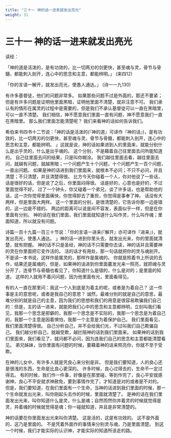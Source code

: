 ```yaml
---
title: "三十一 神的话一进来就发出亮光"
weight: 31
---
```


# 三十一 神的话一进来就发出亮光


读经：

「神的道是活泼的，是有功效的，比一切两刃的剑更快，甚至魂与灵，骨节与骨髓，都能刺入剖开，连心中的思念和主意，都能辨明。」
(来四12)

「你的言语一解开，就发出亮光，使愚人通达。」
(诗一一九130)

有许多基督徒，他们的问题非常多。
如果那些问题不过是外面的，那还不要紧；但是有许多问题是证明他里面黑暗，证明他里面不清楚，就非注意不可。
我们承认有的情形在属灵的过程中是需要的，但是我们不承认基督徒可以一直在黑暗里，可以一直不清楚。
我们相信，神不愿意我们里面一直有问题，神不愿意我们一直在黑暗里。
那么我们里面怎能清楚呢？
我们来看神的话如何告诉我们。

希伯来书四书十二节说：「神的话是活泼的(『神的道』可译作『神的话』)，是有功效的，比一切两刃的剑更快，甚至魂与灵，骨节与骨髓，都能刺入剖开，连心中的思念和主意，都能辨明。
」这就是说，神的话如果进到人的里面来，就能分别什么是出乎灵的，什么是出乎魂的。
这个分别，不是藉着自己往里面去问所能知道的。
自己往里面去问的结果，只是叫你糊涂。
我们越往里面去看，越往里面去问，就越有问题，就越黑暗；一个问题产生十个问题，十个问题产生一百个问题，一直出问题。
如果是神的话进到我们里面来，就根本不必问；不只不必问，并且清楚；不只清楚，并且清楚得很。
比方今天你碰着一个人，你对他说了一些话，话是很好的话，但是说了之后，你里面闷得很。
话是好的，心意也是好的，不过里面觉得不好。
过了一个钟头，你又碰着一个弟兄，谈了许多话，也是帮助他的话，这一次你觉得里面痛快，你觉得卸去了重担，你觉得是事奉了神。
话没有大两样，但是里面大两样。
这一个里面的分别，是很清楚的，它告诉你那一边是错的，这一边是不错的。
两边的距离可以说是间不容发，表面似乎一样，但是在你里面有分别。
神的话在我们里面，我们里面就知道什么叫作灵，什么叫作魂；里面知道，所以就没有问题。

诗篇一百十九篇一百三十节说：「你的言语一进来(『解开』亦可译作『进来』)，就发出亮光，使愚人通达。
」神的话一进到你里头去，就发出光来，你的里面就清楚，就有把握。
神的话不只是圣经，神的话不只需要你去读，神的话并且需要神的灵在你里面把它变作活的。
活的话才有用处，那一句话就把你的灵与魂剖开。
不是读一本书说，这样作是属灵的，那样作是属魂的。
你就是照着书上所说的去作，结果还是属魂的，但是，如果神的话进到你里面蕞发光来一照亮，就把魂与灵分开了，连骨节与骨髓也看见了，你知道什么是错的，什么是对的；是里面的知道。
这样的人就用不着问问题，因为他里面有光，里面看得见。

有的人一直在那里问：我这一个人到底是为着主的呢，或者是为着自己？
这一件事是主的意思呢，或者是我自己的意思？
诚然，最难分别的就是自己的意思，最难分别的就是自己的主意，因为我们的思想和我们的用意是很容易欺骗我们自己的：但是，主的话一进来，就能把我们心中的思念和主意都辨明，立刻叫我们看见，我那一个思念是邪僻的，我那一个思念是不实际的，我那一个思念是为着自己的，我那一个主意是因着惧怕，我那一个主意是为着保护自己。
我们里面看见，我们里面清楚得很。
自己分析自己，并不会给我们光，不过叫我们自己欺骗自己。
我们越分析自己，就越受欺，越拦阻神的话到我们里面来。
如果神的话到我们里面来，我们看见了，就问都不必问，因为连我们自己的思念和主意都能清楚看见。
弟兄姊妹，当你里面有问题的时候，要藉着神的话来照亮你，你就不至于受欺。

在神的儿女中，有许多人就是凭良心来分别是非。
但是我们要知道，人的良心还是很浅的东西，生命是比良心更深的。
许多时候，良心过得去的，生命不一定过得去。
有的时候，我们作一件事，好像是在那里碰，等到作完了，良心平安就感谢神，良心不平安就求神赦免，要到事情作完了，才知道是对的或者是不对的。
但是，我们要知道，在我们里面有一个生命，当神的话进到我们里面的时候，那一个生命就发出光来，叫你刚起头去作的时候，里面就清楚了。
是神的话在我们里面发出光来，叫你知道什么是灵，什么是魂；自然而然你并着灵的时候就觉得是灵，并着魂的时候就觉得是魂；你一碰就知道，并且是非常清楚的。

神的话要在你里面发出光来叫你清楚。
这是活的，这是有功效的。
这不是外面的，这乃是里面的。
不是凭着外面作的事情来分别灵与魂，乃是里面清楚。
到这一个时候，我们才能实际的认识神，才能实际的知道所该走的路。
